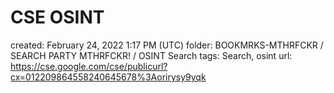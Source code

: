 # CSE OSINT

created: February 24, 2022 1:17 PM (UTC)
folder: BOOKMRKS-MTHRFCKR / SEARCH PARTY MTHRFCKR! / OSINT Search
tags: Search, osint
url: https://cse.google.com/cse/publicurl?cx=012209864558240645678%3Aorirysy9yqk